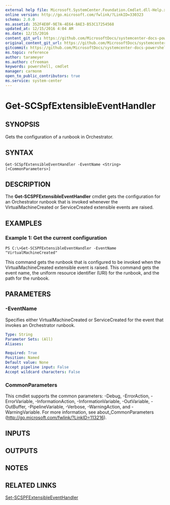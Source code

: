 ```yaml
---
external help file: Microsoft.SystemCenter.Foundation.Cmdlet.dll-Help.xml
online version: http://go.microsoft.com/fwlink/?LinkID=330323
schema: 2.0.0
ms.assetid: 352F4E0F-9E7A-4E64-8AE3-B53C17254568
updated_at: 12/15/2016 4:04 AM
ms.date: 12/15/2016
content_git_url: https://github.com/MicrosoftDocs/systemcenter-docs-powershell/blob/master/systemcenter-cmdlets/SystemCenter2016/ServiceProviderFoundation/vlatest/Get-SCSPFExtensibleEventHandler.md
original_content_git_url: https://github.com/MicrosoftDocs/systemcenter-docs-powershell/blob/master/systemcenter-cmdlets/SystemCenter2016/ServiceProviderFoundation/vlatest/Get-SCSPFExtensibleEventHandler.md
gitcommit: https://github.com/MicrosoftDocs/systemcenter-docs-powershell/blob/7df4508c7b907a214e6a8eca76037b06065ef078/systemcenter-cmdlets/SystemCenter2016/ServiceProviderFoundation/vlatest/Get-SCSPFExtensibleEventHandler.md
ms.topic: reference
author: tarameyer
ms.author: cfreeman
keywords: powershell, cmdlet
manager: carmonm
open_to_public_contributors: true
ms.service: system-center
---
```


# Get-SCSpfExtensibleEventHandler

## SYNOPSIS
Gets the configuration of a runbook in Orchestrator.

## SYNTAX

```
Get-SCSpfExtensibleEventHandler -EventName <String> [<CommonParameters>]
```

## DESCRIPTION
The **Get-SCSPFExtensibleEventHandler** cmdlet gets the configuration for an Orchestrator runbook that is invoked whenever the VirtualMachineCreated or ServiceCreated extensible events are raised.

## EXAMPLES

### Example 1: Get the current configuration
```
PS C:\>Get-SCSPFExtensibleEventHandler -EventName "VirtualMachineCreated"
```

This command gets the runbook that is configured to be invoked when the VirtualMachineCreated extensible event is raised.
This command gets the event name, the uniform resource identifier (URI) for the runbook, and the path for the runbook.

## PARAMETERS

### -EventName
Specifies either VirtualMachineCreated or ServiceCreated for the event that invokes an Orchestrator runbook.

```yaml
Type: String
Parameter Sets: (All)
Aliases: 

Required: True
Position: Named
Default value: None
Accept pipeline input: False
Accept wildcard characters: False
```

### CommonParameters
This cmdlet supports the common parameters: -Debug, -ErrorAction, -ErrorVariable, -InformationAction, -InformationVariable, -OutVariable, -OutBuffer, -PipelineVariable, -Verbose, -WarningAction, and -WarningVariable. For more information, see about_CommonParameters (http://go.microsoft.com/fwlink/?LinkID=113216).

## INPUTS

## OUTPUTS

## NOTES

## RELATED LINKS

[Set-SCSPFExtensibleEventHandler](xref:SystemCenter2016/ServiceProviderFoundation/vlatest/Set-SCSPFExtensibleEventHandler.md)


